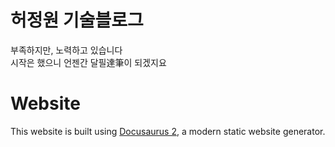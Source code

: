 # 허정원 기술블로그

부족하지만, 노력하고 있습니다  
시작은 했으니 언젠간 달필達筆이 되겠지요

# Website

This website is built using [Docusaurus 2](https://docusaurus.io/), a modern static website generator.

